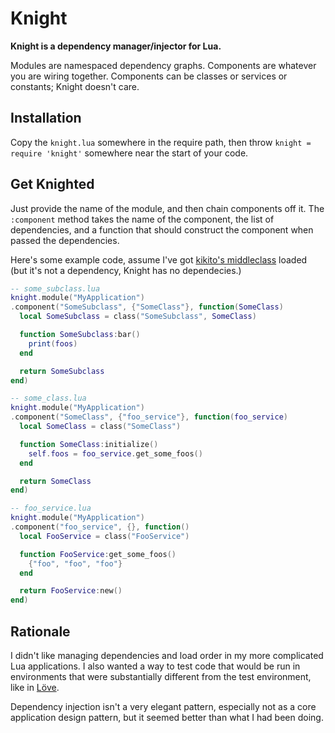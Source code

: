 # Knight

__Knight is a dependency manager/injector for Lua.__

Modules are namespaced dependency graphs. Components are whatever you are
wiring together. Components can be classes or services or constants; Knight
doesn't care.

## Installation

Copy the `knight.lua` somewhere in the require path, then throw `knight =
require 'knight'` somewhere near the start of your code.

## Get Knighted

Just provide the name of the module, and then chain components off it. The
`:component` method takes the name of the component, the list of dependencies,
and a function that should construct the component when passed the
dependencies.

Here's some example code, assume I've got [kikito's
middleclass](https://github.com/kikito/middleclass) loaded (but it's not a
dependency, Knight has no dependecies.)

```lua
-- some_subclass.lua
knight.module("MyApplication")
.component("SomeSubclass", {"SomeClass"}, function(SomeClass)
  local SomeSubclass = class("SomeSubclass", SomeClass)

  function SomeSubclass:bar()
    print(foos)
  end

  return SomeSubclass
end)

-- some_class.lua
knight.module("MyApplication")
.component("SomeClass", {"foo_service"}, function(foo_service)
  local SomeClass = class("SomeClass")

  function SomeClass:initialize()
    self.foos = foo_service.get_some_foos()
  end

  return SomeClass
end)

-- foo_service.lua
knight.module("MyApplication")
.component("foo_service", {}, function()
  local FooService = class("FooService")

  function FooService:get_some_foos()
    {"foo", "foo", "foo"}
  end

  return FooService:new()
end)
```

## Rationale

I didn't like managing dependencies and load order in my more complicated Lua
applications. I also wanted a way to test code that would be run in
environments that were substantially different from the test environment, like
in [Löve](http://love2d.org/).

Dependency injection isn't a very elegant pattern, especially not as a core
application design pattern, but it seemed better than what I had been doing.

